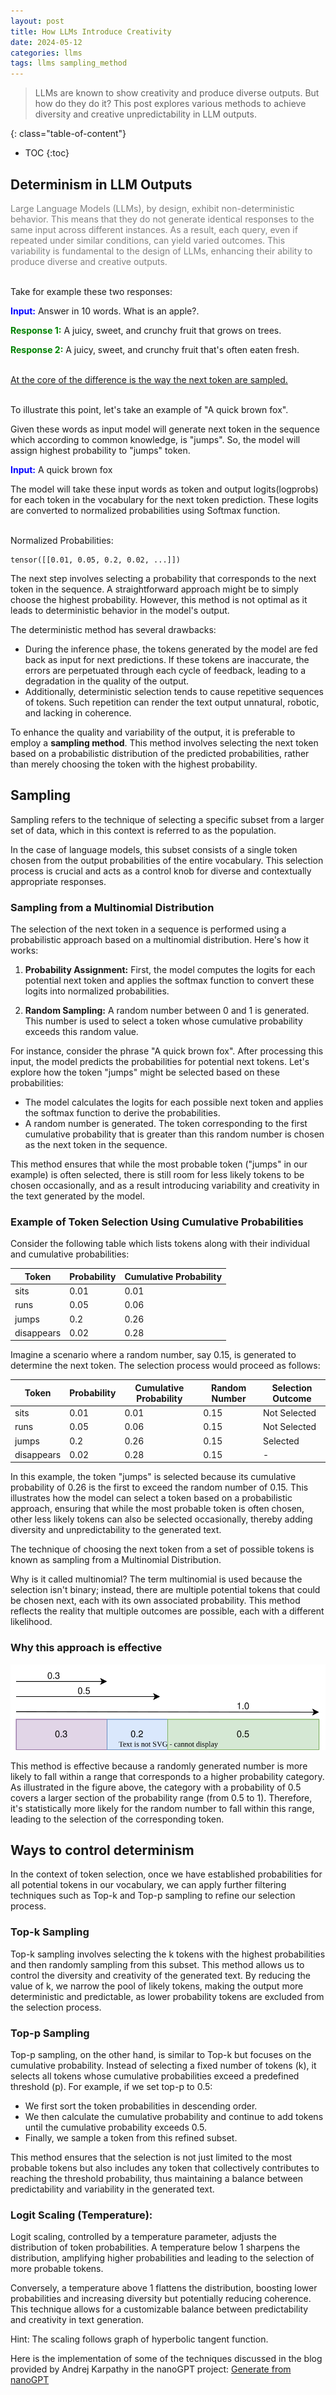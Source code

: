 ```yaml
---
layout: post
title: How LLMs Introduce Creativity
date: 2024-05-12 
categories: llms
tags: llms sampling_method
---
```


> LLMs are known to show creativity and produce diverse outputs. But how do they do it?
This post explores various methods to achieve diversity and creative unpredictability in LLM outputs.


<!--more-->

{: class="table-of-content"}
* TOC
{:toc}

## Determinism in LLM Outputs

<span style="color:gray">Large Language Models (LLMs), by design, exhibit non-deterministic behavior. This means that they do not generate identical responses to the same input across different instances. As a result, each query, even if repeated under similar conditions, can yield varied outcomes. This variability is fundamental to the design of LLMs, enhancing their ability to produce diverse and creative outputs.</span><br><br>


Take for example these two responses:

<span style="color:blue">**Input:**</span> Answer in 10 words. What is an apple?.

<span style="color:green">**Response 1:**</span> A juicy, sweet, and crunchy fruit that grows on trees.

<span style="color:green">**Response 2:**</span> A juicy, sweet, and crunchy fruit that's often eaten fresh.<br><br>



<u>At the core of the difference is the way the next token are sampled.</u><br><br>


To illustrate this point, let's take an example of "A quick brown fox". 


Given these words as input model will generate next token in the sequence which according to common knowledge, is "jumps". So, the model will assign highest probability to "jumps" token. 


<span style="color:blue">**Input:**</span> A quick brown fox 

The model will take these input words as token and output logits(logprobs) for each token in the vocabulary for the next token prediction. These logits are converted to normalized probabilities using Softmax function.<br><br>




Normalized Probabilities:

```
tensor([[0.01, 0.05, 0.2, 0.02, ...]])
```


The next step involves selecting a probability that corresponds to the next token in the sequence. A straightforward approach might be to simply choose the highest probability. However, this method is not optimal as it leads to deterministic behavior in the model's output.

The deterministic method has several drawbacks:
- During the inference phase, the tokens generated by the model are fed back as input for next predictions. If these tokens are inaccurate, the errors are perpetuated through each cycle of feedback, leading to a degradation in the quality of the output.
- Additionally, deterministic selection tends to cause repetitive sequences of tokens. Such repetition can render the text output unnatural, robotic, and lacking in coherence.

To enhance the quality and variability of the output, it is preferable to employ a **sampling method**. This method involves selecting the next token based on a probabilistic distribution of the predicted probabilities, rather than merely choosing the token with the highest probability.


## Sampling
Sampling refers to the technique of selecting a specific subset from a larger set of data, which in this context is referred to as the population. 

In the case of language models, this subset consists of a single token chosen from the output probabilities of the entire vocabulary. This selection process is crucial and acts as a control knob for diverse and contextually appropriate responses.

### Sampling from a Multinomial Distribution
The selection of the next token in a sequence is performed using a probabilistic approach based on a multinomial distribution. Here's how it works:

1. **Probability Assignment:** First, the model computes the logits for each potential next token and applies the softmax function to convert these logits into normalized probabilities.

2. **Random Sampling:** A random number between 0 and 1 is generated. This number is used to select a token whose cumulative probability exceeds this random value.

For instance, consider the phrase "A quick brown fox". After processing this input, the model predicts the probabilities for potential next tokens. Let's explore how the token "jumps" might be selected based on these probabilities:

- The model calculates the logits for each possible next token and applies the softmax function to derive the probabilities.
- A random number is generated. The token corresponding to the first cumulative probability that is greater than this random number is chosen as the next token in the sequence.

This method ensures that while the most probable token ("jumps" in our example) is often selected, there is still room for less likely tokens to be chosen occasionally, and as a result introducing variability and creativity in the text generated by the model.


### Example of Token Selection Using Cumulative Probabilities

Consider the following table which lists tokens along with their individual and cumulative probabilities:

| Token      | Probability | Cumulative Probability |
|------------|-------------|------------------------|           
| sits       | 0.01        | 0.01                   |
| runs       | 0.05        | 0.06                   |
| jumps      | 0.2         | 0.26                   |
| disappears | 0.02        | 0.28                   |

Imagine a scenario where a random number, say 0.15, is generated to determine the next token. The selection process would proceed as follows:

| Token      | Probability | Cumulative Probability | Random Number | Selection Outcome |
|------------|-------------|------------------------|---------------|-------------------|
| sits       | 0.01        | 0.01                   | 0.15          | Not Selected      |
| runs       | 0.05        | 0.06                   | 0.15          | Not Selected      |
| jumps      | 0.2         | 0.26                   | 0.15          | Selected          |
| disappears | 0.02        | 0.28                   | 0.15          | -                 |

In this example, the token "jumps" is selected because its cumulative probability of 0.26 is the first to exceed the random number of 0.15. This illustrates how the model can select a token based on a probabilistic approach, ensuring that while the most probable token is often chosen, other less likely tokens can also be selected occasionally, thereby adding diversity and unpredictability to the generated text.


The technique of choosing the next token from a set of possible tokens is known as sampling from a Multinomial Distribution.

Why is it called multinomial? The term multinomial is used because the selection isn't binary; instead, there are multiple potential tokens that could be chosen next, each with its own associated probability. This method reflects the reality that multiple outcomes are possible, each with a different likelihood.

### Why this approach is effective
![Cumulative Probability](/assets/blog_images/cumulative_probs.svg)

This method is effective because a randomly generated number is more likely to fall within a range that corresponds to a higher probability category. As illustrated in the figure above, the category with a probability of 0.5 covers a larger section of the probability range (from 0.5 to 1). Therefore, it's statistically more likely for the random number to fall within this range, leading to the selection of the corresponding token.

## Ways to control determinism

In the context of token selection, once we have established probabilities for all potential tokens in our vocabulary, we can apply further filtering techniques such as Top-k and Top-p sampling to refine our selection process.

### Top-k Sampling
Top-k sampling involves selecting the k tokens with the highest probabilities and then randomly sampling from this subset. This method allows us to control the diversity and creativity of the generated text. By reducing the value of k, we narrow the pool of likely tokens, making the output more deterministic and predictable, as lower probability tokens are excluded from the selection process.

### Top-p Sampling
Top-p sampling, on the other hand, is similar to Top-k but focuses on the cumulative probability. Instead of selecting a fixed number of tokens (k), it selects all tokens whose cumulative probabilities exceed a predefined threshold (p). For example, if we set top-p to 0.5:
- We first sort the token probabilities in descending order.
- We then calculate the cumulative probability and continue to add tokens until the cumulative probability exceeds 0.5.
- Finally, we sample a token from this refined subset.

This method ensures that the selection is not just limited to the most probable tokens but also includes any token that collectively contributes to reaching the threshold probability, thus maintaining a balance between predictability and variability in the generated text.


### Logit Scaling (Temperature):

Logit scaling, controlled by a temperature parameter, adjusts the distribution of token probabilities. A temperature below 1 sharpens the distribution, amplifying higher probabilities and leading to the selection of more probable tokens. 

Conversely, a temperature above 1 flattens the distribution, boosting lower probabilities and increasing diversity but potentially reducing coherence. This technique allows for a customizable balance between predictability and creativity in text generation.

Hint: The scaling follows graph of hyperbolic tangent function.



Here is the implementation of some of the techniques discussed in the blog provided by Andrej Karpathy in the nanoGPT project:
[Generate from nanoGPT](https://github.com/karpathy/nanoGPT/blob/325be85d9be8c81b436728a420e85796c57dba7e/model.py#L306)
